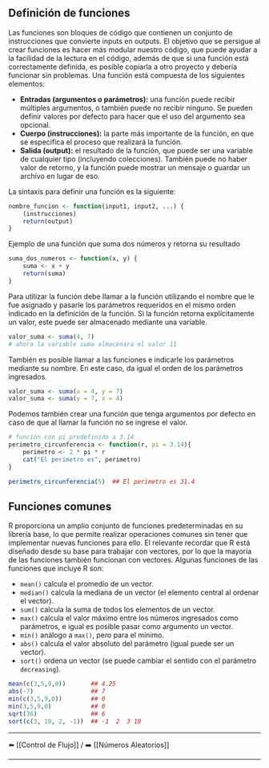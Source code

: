 ## Definición de funciones

Las funciones son bloques de código que contienen un conjunto de instrucciones que convierte inputs en outputs. El objetivo que se persigue al crear funciones es hacer más modular nuestro código, que puede ayudar a la facilidad de la lectura en el código, además de que si una función está correctamente definida, es posible copiarla a otro proyecto y debería funcionar sin problemas. Una función está compuesta de los siguientes elementos:
- **Entradas (argumentos o parámetros):** una función puede recibir múltiples argumentos, o también puede no recibir ninguno. Se pueden definir valores por defecto para hacer que el uso del argumento sea opcional.
- **Cuerpo (instrucciones):** la parte más importante de la función, en que se especifica el proceso que realizará la función.
- **Salida (output):** el resultado de la función, que puede ser una variable de cualquier tipo (incluyendo colecciones). También puede no haber valor de retorno, y la función puede mostrar un mensaje o guardar un archivo en lugar de eso.

La sintaxis para definir una función es la siguiente: 
```r
nombre_funcion <- function(input1, input2, ...) {
	(instrucciones)
	return(output)
}
```

Ejemplo de una función que suma dos números y retorna su resultado
```r
suma_dos_numeros <- function(x, y) {
	suma <- x + y 
	return(suma)
}
```

Para utilizar la función debe llamar a la función utilizando el nombre que le fue asignado y pasarle los parámetros requeridos  en el mismo orden indicado en la definición de la función. Si la función retorna explícitamente un valor, este puede ser almacenado mediante una variable.
```r
valor_suma <- suma(4, 7)
# ahora la variable suma almacenara el valor 11
```
También es posible llamar a las funciones e indicarle los parámetros mediante su nombre. En este caso, da igual el orden de los parámetros ingresados.
```r
valor_suma <- suma(x = 4, y = 7)
valor_suma <- suma(y = 7, x = 4)
```

Podemos también crear una función que tenga argumentos por defecto en caso de que al llamar la función no se ingrese el valor.
```r
# función con pi predefinido a 3.14
perimetro_circunferencia <- function(r, pi = 3.14){
	perimetro <- 2 * pi * r
	cat("El perimetro es", perimetro)
}

perimetro_circunferencia(5)  ## El perimetro es 31.4
```

## Funciones comunes
R proporciona un amplio conjunto de funciones predeterminadas en su librería base, lo que permite realizar operaciones comunes sin tener que implementar nuevas funciones para ello. El relevante recordar que R está diseñado desde su base para trabajar con vectores, por lo que la mayoría de las funciones también funcionan con vectores.
Algunas funciones de las funciones que incluye R son:
- `mean()` calcula el promedio de un vector.
- `median()` calcula la mediana de un vector (el elemento central al ordenar el vector).
- `sum()` calcula la suma de todos los elementos de un vector.
- `max()` calcula el valor máximo entre los números ingresados como parámetros, e igual es posible pasar como argumento un vector.
- `min()` análogo a `max()`, pero para el mínimo.
- `abs()` calcula el valor absoluto del parámetro (igual puede ser un vector).
- `sort()` ordena un vector (se puede cambiar el sentido con el parámetro `decreasing`).

```r
mean(c(3,5,9,0))       ## 4.25
abs(-7)                ## 7
min(c(3,5,9,0))        ## 0
min(3,5,9,0)           ## 0
sqrt(36)               ## 6
sort(c(3, 10, 2, -1))  ## -1  2  3 10
```

---
⬅️ [[Control de Flujo]]  /  ➡️ [[Números Aleatorios]]

---
